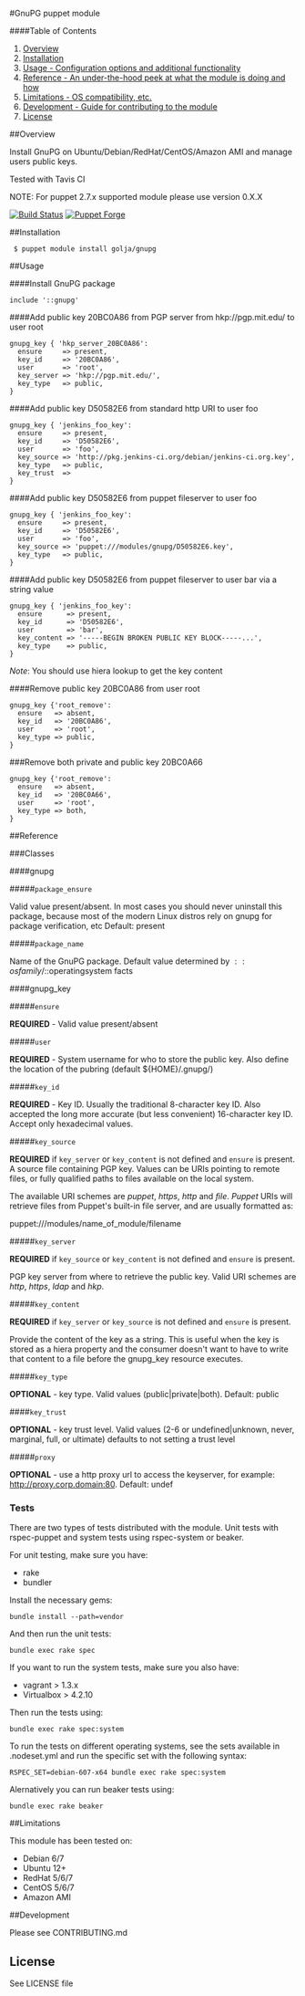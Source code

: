 #GnuPG puppet module

####Table of Contents

1. [Overview](##overview)
2. [Installation](##Installation)
3. [Usage - Configuration options and additional functionality](@#usage)
4. [Reference - An under-the-hood peek at what the module is doing and how](##reference)
5. [Limitations - OS compatibility, etc.](##limitations)
6. [Development - Guide for contributing to the module](##development)
7. [License](##license)

##Overview

Install GnuPG on Ubuntu/Debian/RedHat/CentOS/Amazon AMI and manage users public keys.

Tested with Tavis CI

NOTE: For puppet 2.7.x supported module please use version 0.X.X

[![Build Status](https://travis-ci.org/n1tr0g/golja-gnupg.png)](https://travis-ci.org/n1tr0g/golja-gnupg) [![Puppet Forge](http://img.shields.io/puppetforge/v/golja/gnupg.svg)](https://forge.puppetlabs.com/golja/gnupg)

##Installation

     $ puppet module install golja/gnupg

##Usage

####Install GnuPG package

    include '::gnupg'

####Add public key 20BC0A86 from PGP server from hkp://pgp.mit.edu/ to user root

```puppet
gnupg_key { 'hkp_server_20BC0A86':
  ensure     => present,
  key_id     => '20BC0A86',
  user       => 'root',
  key_server => 'hkp://pgp.mit.edu/',
  key_type   => public,
}
```

####Add public key D50582E6 from standard http URI to user foo

```puppet
gnupg_key { 'jenkins_foo_key':
  ensure     => present,
  key_id     => 'D50582E6',
  user       => 'foo',
  key_source => 'http://pkg.jenkins-ci.org/debian/jenkins-ci.org.key',
  key_type   => public,
  key_trust  => 
}
```

####Add public key D50582E6 from puppet fileserver to user foo

```puppet
gnupg_key { 'jenkins_foo_key':
  ensure     => present,
  key_id     => 'D50582E6',
  user       => 'foo',
  key_source => 'puppet:///modules/gnupg/D50582E6.key',
  key_type   => public,
}
```

####Add public key D50582E6 from puppet fileserver to user bar via a string value

```puppet
gnupg_key { 'jenkins_foo_key':
  ensure      => present,
  key_id      => 'D50582E6',
  user        => 'bar',
  key_content => '-----BEGIN BROKEN PUBLIC KEY BLOCK-----...',
  key_type    => public,
}
```
*Note*: You should use hiera lookup to get the key content

####Remove public key 20BC0A86 from user root

```puppet
gnupg_key {'root_remove':
  ensure   => absent,
  key_id   => '20BC0A86',
  user     => 'root',
  key_type => public,
}
```

###Remove both private and public key 20BC0A66

```puppet
gnupg_key {'root_remove':
  ensure   => absent,
  key_id   => '20BC0A66',
  user     => 'root',
  key_type => both,
}
```

##Reference

###Classes

####gnupg

#####`package_ensure`

Valid value present/absent. In most cases you should never uninstall this package,
because most of the modern Linux distros rely on gnupg for package verification, etc
Default: present

#####`package_name`

Name of the GnuPG package. Default value determined by $::osfamily/$::operatingsystem facts

####gnupg_key

#####`ensure`

**REQUIRED** - Valid value present/absent

#####`user`

**REQUIRED** - System username for who to store the public key. Also define the location of the 
pubring (default ${HOME}/.gnupg/)

#####`key_id`

**REQUIRED** - Key ID. Usually the traditional 8-character key ID. Also accepted the
long more accurate (but  less  convenient) 16-character key ID. Accept only hexadecimal
values.

#####`key_source`

**REQUIRED** if `key_server` or `key_content` is not defined and `ensure` is present.
A source file containing PGP key. Values can be URIs pointing to remote files,
or fully qualified paths to files available on the local system.

The available URI schemes are *puppet*, *https*, *http* and *file*. *Puppet*
URIs will retrieve files from Puppet's built-in file server, and are
usually formatted as:

puppet:///modules/name_of_module/filename

#####`key_server`

**REQUIRED** if `key_source` or `key_content` is not defined and `ensure` is present.

PGP key server from where to retrieve the public key. Valid URI schemes are
*http*, *https*, *ldap* and *hkp*.

#####`key_content`

**REQUIRED** if `key_server` or `key_source` is not defined and `ensure` is present.

Provide the content of the key as a string. This is useful when the key is stored as a
hiera property and the consumer doesn't want to have to write that content to a file
before the gnupg_key resource executes.


#####`key_type`

**OPTIONAL** - key type. Valid values (public|private|both). Default: public

####`key_trust`

**OPTIONAL** - key trust level. Valid values (2-6 or undefined|unknown, never, marginal, full, or ultimate) defaults to not setting a trust level

#####`proxy`

**OPTIONAL** - use a http proxy url to access the keyserver, for example: http://proxy.corp.domain:80.  Default: undef

### Tests

There are two types of tests distributed with the module. Unit tests with rspec-puppet and system tests using rspec-system or beaker.

For unit testing, make sure you have:

* rake
* bundler

Install the necessary gems:

    bundle install --path=vendor

And then run the unit tests:

    bundle exec rake spec


If you want to run the system tests, make sure you also have:

* vagrant > 1.3.x
* Virtualbox > 4.2.10

Then run the tests using:

    bundle exec rake spec:system

To run the tests on different operating systems, see the sets available in .nodeset.yml and run the specific set with the following syntax:

    RSPEC_SET=debian-607-x64 bundle exec rake spec:system

Alernatively you can run beaker tests using:

    bundle exec rake beaker

##Limitations

This module has been tested on:

* Debian 6/7
* Ubuntu 12+
* RedHat 5/6/7
* CentOS 5/6/7
* Amazon AMI

##Development

Please see CONTRIBUTING.md

## License

See LICENSE file

